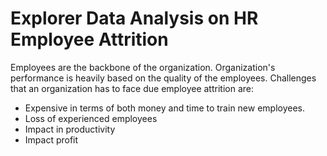 # Explorer Data Analysis on HR Employee Attrition
Employees are the backbone of the organization. Organization's performance is heavily based on the quality of the employees. Challenges that an organization has to face due employee attrition are:
- Expensive in terms of both money and time to train new employees.
- Loss of experienced employees
- Impact in productivity
- Impact profit

